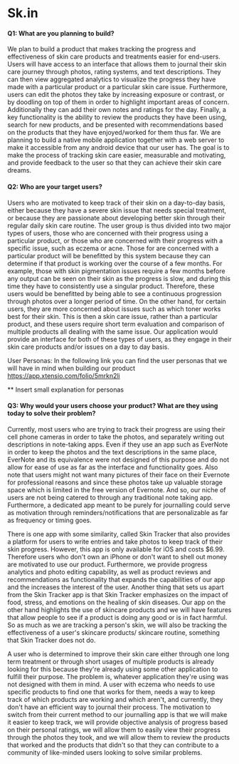 # Sk.in

#### Q1: What are you planning to build?
We plan to build a product that makes tracking the progress and effectiveness of skin care products and treatments easier for end-users. Users will have access to an interface that allows them to journal their skin care journey through photos, rating systems, and text descriptions. They can then view aggregated analytics to visualize the progress they have made with a particular product or a particular skin care issue. Furthermore, users can edit the photos they take by increasing exposure or contrast, or by doodling on top of them in order to highlight important areas of concern. Additionally they can add their own notes and ratings for the day. Finally, a key functionality is the ability to review the products they have been using, search for new products, and be presented with recommendations based on the products that they have enjoyed/worked for them thus far. We are planning to build a native mobile application together with a web server to make it accessible from any android device that our user has. The goal is to make the process of tracking skin care easier, measurable and motivating, and provide feedback to the user so that they can achieve their skin care dreams.

#### Q2: Who are your target users?

Users who are motivated to keep track of their skin on a day-to-day basis, either because they have a severe skin issue that needs special treatment, or because they are passionate about developing better skin through their regular daily skin care routine. The user group is thus divided into two major types of users, those who are concerned with their progress using a particular product, or those who are concerned with their progress with a specific issue, such as eczema or acne. Those for are concerned with a particular product will be benefitted by this system because they can determine if that product is working over the course of a few months. For example, those with skin pigmentation issues require a few months before any output can be seen on their skin as the progress is slow, and during this time they have to consistently use a singular product. Therefore, these users would be benefitted by being able to see a continuous progression through photos over a longer period of time. On the other hand, for certain users, they are more concerned about issues such as which toner works best for their skin. This is then a skin care issue, rather than a particular product, and these users require short term evaluation and comparison of multiple products all dealing with the same issue. Our application would provide an interface for both of these types of users, as they engage in their skin care products and/or issues on a day to day basis.

User Personas: In the following link you can find the user personas that we will have in mind when building our product
https://app.xtensio.com/folio/5mrkn2li

** Insert small explanation for personas

#### Q3: Why would your users choose your product? What are they using today to solve their problem?

Currently, most users who are trying to track their progress are using their cell phone cameras in order to take the photos, and separately writing out descriptions in note-taking apps. Even if they use an app such as EverNote in order to keep the photos and the text descriptions in the same place, EverNote and its equivalence were not designed of this purpose and do not allow for ease of use as far as the interface and functionality goes. Also note that users might not want many pictures of their face on their Evernote for professional reasons and since these photos take up valuable storage space which is limited in the free version of Evernote. And so, our niche of users are not being catered to through any traditional note taking app. Furthermore, a dedicated app meant to be purely for journalling could serve as motivation through reminders/notifications that are personalizable as far as frequency or timing goes.

There is one app with some similarity, called Skin Tracker that also provides a platform for users to write entries and take photos to keep track of their skin progress. However, this app is only available for iOS and costs $6.99. Therefore users who don't own an iPhone or don't want to shell out money are motivated to use our product. Furthermore, we provide progress analytics and photo editing capability, as well as product reviews and recommendations as functionality that expands the capabilities of our app and the increases the interest of the user. Another thing that sets us apart from the Skin Tracker app is that Skin Tracker emphasizes on the impact of food, stress, and emotions on the healing of skin diseases. Our app on the other hand highlights the use of skincare products and we will have features that allow people to see if a product is doing any good or is in fact harmful. So as much as we are tracking a person's skin, we will also be tracking the effectiveness of a user's skincare products/ skincare routine, something that Skin Tracker does not do.

A user who is determined to improve their skin care either through one long term treatment or through short usages of multiple products is already looking for this because they're already using some other application to fulfill their purpose. The problem is, whatever application they're using was not designed with them in mind. A user with eczema who needs to use specific products to find one that works for them, needs a way to keep track of which products are working and which aren't, and currently, they don't have an efficient way to journal their process. The motivation to switch from their current method to our journalling app is that we will make it easier to keep track, we will provide objective analysis of progress based on their personal ratings, we will allow them to easily view their progress through the photos they took, and we will allow them to review the products that worked and the products that didn't so that they can contribute to a community of like-minded users looking to solve similar problems.
